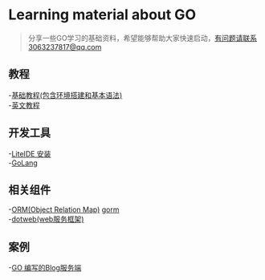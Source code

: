 # Learning material about GO 
> 分享一些GO学习的基础资料，希望能够帮助大家快速启动，有问题请联系3063237817@qq.com

## 教程 <br>
  -[基础教程(包含环境搭建和基本语法)](https://www.runoob.com/go/go-tutorial.html) <br>
  -[英文教程](https://www.golang-book.com/books/intro)
## 开发工具 <br>
  -[LiteIDE 安装](https://www.cnblogs.com/mophy/p/8662552.html)<br>
  -[GoLang](https://www.jetbrains.com/go/)
## 相关组件 <br> 
  -[ORM(Object Relation Map)](https://www.jianshu.com/p/f1f9bbcff4dc)  [gorm](github.com/jinzhu/gorm) <BR>
  -[dotweb(web服务框架)](https://github.com/devfeel/dotweb)<BR>
## 案例
  -[GO 编写的Blog服务端](https://github.com/lyw1995/Golang-Blog-Server)<br>
